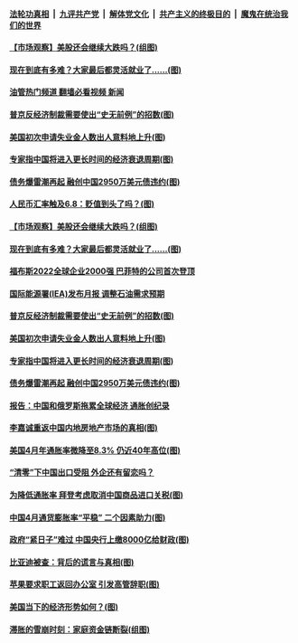 ####  [法轮功真相](../../../../basic/blob/master/README.md?t=05131701) &nbsp;|&nbsp; [九评共产党](../../../../9ping.md/blob/master/README.md?t=05131701) &nbsp;|&nbsp; [解体党文化](../../../../jtdwh.md/blob/master/README.md?t=05131701)  &nbsp;|&nbsp; [共产主义的终极目的](../../../../gczydzjmd.md/blob/master/README.md?t=05131701) &nbsp;|&nbsp; [魔鬼在统治我们的世界](../../../../mgztzwmdsj.md/blob/master/README.md?t=05131701) 

#### [【市场观察】美股还会继续大跌吗？(组图)](../pages/p5/1006259.md?t=05131701) 

#### [现在到底有多难？大家最后都灵活就业了…… ​​​(图)](../pages/p5/1006257.md?t=05131701) 

#### [油管热门频道 翻墙必看视频 新闻](http://45.76.130.85:81/youtube.html?05131701)

#### [普京反经济制裁需要使出“史无前例”的招数(图)](../pages/p5/1006222.md?t=05131701) 

#### [美国初次申请失业金人数出人意料地上升(图)](../pages/p5/1006220.md?t=05131701) 

#### [专家指中国将进入更长时间的经济衰退周期(图)](../pages/p5/1006206.md?t=05131701) 

#### [债务爆雷潮再起 融创中国2950万美元债违约(图)](../pages/p5/1006205.md?t=05131701) 

#### [人民币汇率触及6.8：贬值到头了吗？(图)](../pages/p5/1006265.md?t=05131701) 

#### [【市场观察】美股还会继续大跌吗？(组图)](../pages/p5/1006259.md?t=05131701) 

#### [现在到底有多难？大家最后都灵活就业了…… ​​​(图)](../pages/p5/1006257.md?t=05131701) 

#### [福布斯2022全球企业2000强 巴菲特的公司首次登顶](../pages/p5/1006228.md?t=05131701) 

#### [国际能源署(IEA)发布月报 调整石油需求预期](../pages/p5/1006224.md?t=05131701) 

#### [普京反经济制裁需要使出“史无前例”的招数(图)](../pages/p5/1006222.md?t=05131701) 

#### [美国初次申请失业金人数出人意料地上升(图)](../pages/p5/1006220.md?t=05131701) 

#### [专家指中国将进入更长时间的经济衰退周期(图)](../pages/p5/1006206.md?t=05131701) 

#### [债务爆雷潮再起 融创中国2950万美元债违约(图)](../pages/p5/1006205.md?t=05131701) 

#### [报告：中国和俄罗斯拖累全球经济 通胀创纪录](../pages/p5/1006201.md?t=05131701) 

#### [李嘉诚重返中国内地房地产市场的真相(图)](../pages/p5/1006156.md?t=05131701) 

#### [美国4月年通胀率微降至8.3% 仍近40年高位(图)](../pages/p5/1006157.md?t=05131701) 

#### [“清零”下中国出口受阻 外企还有留恋吗？](../pages/p5/1006148.md?t=05131701) 

#### [为降低通胀率 拜登考虑取消中国商品进口关税(图)](../pages/p5/1006127.md?t=05131701) 

#### [中国4月通货膨胀率“平稳” 二个因素助力(图)](../pages/p5/1006131.md?t=05131701) 

#### [政府“紧日子”难过 中国央行上缴8000亿给财政(图)](../pages/p5/1006129.md?t=05131701) 

#### [比亚迪被查：背后的谎言与真相(图)](../pages/p5/1006093.md?t=05131701) 

#### [苹果要求职工返回办公室 引发高管辞职(图)](../pages/p5/1006095.md?t=05131701) 

#### [美国当下的经济形势如何？(图)](../pages/p5/1006091.md?t=05131701) 

#### [滞胀的雪崩时刻：家庭资金链断裂(组图)](../pages/p5/1006082.md?t=05131701) 

<img src='http://gfw-breaker.win/goodnews/indexes/p5.md' width='0px' height='0px'/>

